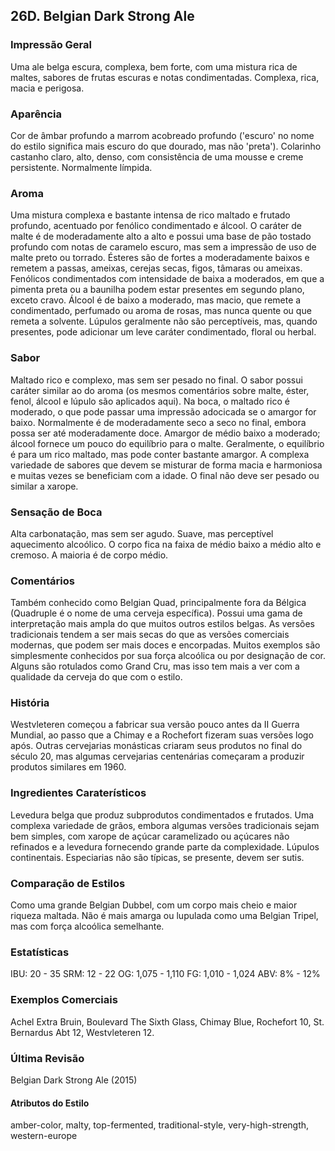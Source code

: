 ## 26D. Belgian Dark Strong Ale

### Impressão Geral

Uma ale belga escura, complexa, bem forte, com uma mistura rica de maltes, sabores de frutas escuras e notas condimentadas. Complexa, rica, macia e perigosa.

### Aparência

Cor de âmbar profundo a marrom acobreado profundo ('escuro' no nome do estilo significa mais escuro do que dourado, mas não 'preta'). Colarinho castanho claro, alto, denso, com consistência de uma mousse e creme persistente. Normalmente límpida.

### Aroma

Uma mistura complexa e bastante intensa de rico maltado e frutado profundo, acentuado por fenólico condimentado e álcool. O caráter de malte é de moderadamente alto a alto e possui uma base de pão tostado profundo com notas de caramelo escuro, mas sem a impressão de uso de malte preto ou torrado. Ésteres são de fortes a moderadamente baixos e remetem a passas, ameixas, cerejas secas, figos, tâmaras ou ameixas. Fenólicos condimentados com intensidade de baixa a moderados, em que a pimenta preta ou a baunilha podem estar presentes em segundo plano, exceto cravo. Álcool é de baixo a moderado, mas macio, que remete a condimentado, perfumado ou aroma de rosas, mas nunca quente ou que remeta a solvente. Lúpulos geralmente não são perceptíveis, mas, quando presentes, pode adicionar um leve caráter condimentado, floral ou herbal.

### Sabor

Maltado rico e complexo, mas sem ser pesado no final. O sabor possui caráter similar ao do aroma (os mesmos comentários sobre malte, éster, fenol, álcool e lúpulo são aplicados aqui). Na boca, o maltado rico é moderado, o que pode passar uma impressão adocicada se o amargor for baixo. Normalmente é de moderadamente seco a seco no final, embora possa ser até moderadamente doce. Amargor de médio baixo a moderado; álcool fornece um pouco do equilíbrio para o malte. Geralmente, o equilíbrio é para um rico maltado, mas pode conter bastante amargor. A complexa variedade de sabores que devem se misturar de forma macia e harmoniosa e muitas vezes se beneficiam com a idade. O final não deve ser pesado ou similar a xarope.

### Sensação de Boca

Alta carbonatação, mas sem ser agudo. Suave, mas perceptível aquecimento alcoólico. O corpo fica na faixa de médio baixo a médio alto e cremoso. A maioria é de corpo médio.

### Comentários

Também conhecido como Belgian Quad, principalmente fora da Bélgica (Quadruple é o nome de uma cerveja específica). Possui uma gama de interpretação mais ampla do que muitos outros estilos belgas. As versões tradicionais tendem a ser mais secas do que as versões comerciais modernas, que podem ser mais doces e encorpadas. Muitos exemplos são simplesmente conhecidos por sua força alcoólica ou por designação de cor. Alguns são rotulados como Grand Cru, mas isso tem mais a ver com a qualidade da cerveja do que com o estilo.

### História

Westvleteren começou a fabricar sua versão pouco antes da II Guerra Mundial, ao passo que a Chimay e a Rochefort fizeram suas versões logo após. Outras cervejarias monásticas criaram seus produtos no final do século 20, mas algumas cervejarias centenárias começaram a produzir produtos similares em 1960.

### Ingredientes Caraterísticos

Levedura belga que produz subprodutos condimentados e frutados. Uma complexa variedade de grãos, embora algumas versões tradicionais sejam bem simples, com xarope de açúcar caramelizado ou açúcares não refinados e a levedura fornecendo grande parte da complexidade. Lúpulos continentais. Especiarias não são típicas, se presente, devem ser sutis.

### Comparação de Estilos

Como uma grande Belgian Dubbel, com um corpo mais cheio e maior riqueza maltada. Não é mais amarga ou lupulada como uma Belgian Tripel, mas com força alcoólica semelhante.

### Estatísticas

IBU: 20 - 35 SRM: 12 - 22 OG: 1,075 - 1,110 FG: 1,010 - 1,024 ABV: 8% - 12%

### Exemplos Comerciais

Achel Extra Bruin, Boulevard The Sixth Glass, Chimay Blue, Rochefort 10, St. Bernardus Abt 12, Westvleteren 12.

### Última Revisão

Belgian Dark Strong Ale (2015)

#### Atributos do Estilo

amber-color, malty, top-fermented, traditional-style, very-high-strength, western-europe
